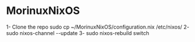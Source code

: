 # MorinuxNixOS

1- Clone the repo
sudo cp ~/MorinuxNixOS/configuration.nix /etc/nixos/
2- sudo nixos-channel --update
3- sudo nixos-rebuild switch
